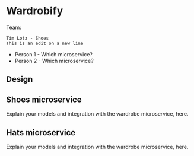 # Wardrobify

Team:

    Tim Lotz - Shoes
    This is an edit on a new line
* Person 1 - Which microservice?
* Person 2 - Which microservice?

## Design

## Shoes microservice

Explain your models and integration with the wardrobe
microservice, here.

## Hats microservice

Explain your models and integration with the wardrobe
microservice, here.
